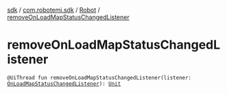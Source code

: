 [sdk](../../index.md) / [com.robotemi.sdk](../index.md) / [Robot](index.md) / [removeOnLoadMapStatusChangedListener](./remove-on-load-map-status-changed-listener.md)

# removeOnLoadMapStatusChangedListener

`@UiThread fun removeOnLoadMapStatusChangedListener(listener: `[`OnLoadMapStatusChangedListener`](../../com.robotemi.sdk.map/-on-load-map-status-changed-listener/index.md)`): `[`Unit`](https://kotlinlang.org/api/latest/jvm/stdlib/kotlin/-unit/index.html)